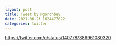 ```yaml
--- 
layout: post 
title: Tweet by @gorchbey 
date: 2021-06-23 1624477822 
categories: twitter 
--- 
```

https://twitter.com/o/status/1407787386961080320